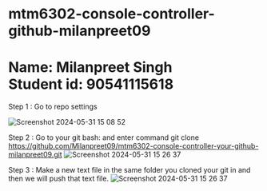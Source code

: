 # mtm6302-console-controller-github-milanpreet09

<h1> Name: Milanpreet Singh <br> Student id: 90541115618</h1>
Step 1 : Go to repo settings

![Screenshot 2024-05-31 15 08 52](https://github.com/Milanpreet09/mtm6302-console-controller-your-github-milanpreet09/assets/135062030/7577ae80-8e62-4576-8f17-5ec9130553c6)

Step 2 : Go to your git bash: and enter command git clone  https://github.com/Milanpreet09/mtm6302-console-controller-your-github-milanpreet09.git
![Screenshot 2024-05-31 15 26 37](https://github.com/Milanpreet09/mtm6302-console-controller-your-github-milanpreet09/assets/135062030/6201b4fb-4776-4271-9374-076d3e23a076)

Step 3 : Make a new text file in the same folder you cloned your git in and then we will push that text file.
![Screenshot 2024-05-31 15 26 37](https://github.com/Milanpreet09/mtm6302-console-controller-your-github-milanpreet09/assets/135062030/378f0ea9-74e0-46db-ba6d-292d2b0681a1)
